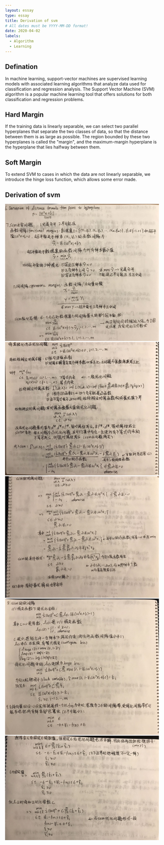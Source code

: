 ```yaml
---
layout: essay
type: essay
title: Derivation of svm
# All dates must be YYYY-MM-DD format!
date: 2020-04-02
labels:
  - Algorithm
  - Learning
---
```

## Defination

In machine learning, support-vector machines are supervised learning models with associated learning algorithms that analyze data used for classification and regression analysis. The Support Vector Machine (SVM) algorithm is a popular machine learning tool that offers solutions for both classification and regression problems. 

## Hard Margin

If the training data is linearly separable, we can select two parallel hyperplanes that separate the two classes of data, so that the distance between them is as large as possible. The region bounded by these two hyperplanes is called the "margin", and the maximum-margin hyperplane is the hyperplane that lies halfway between them.

## Soft Margin
To extend SVM to cases in which the data are not linearly separable, we introduce the hinge loss function, which allows some error made.

## Derivation of svm

<img class="ui large image" src="../images/svm1.jpg">

<img class="ui large image" src="../images/svm2.jpg">

<img class="ui large image" src="../images/svm3.jpg">

<img class="ui large image" src="../images/svm4.jpg">

<img class="ui large image" src="../images/svm5.jpg">
